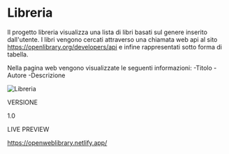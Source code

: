 # Libreria

Il progetto libreria visualizza una lista di libri basati sul genere inserito dall'utente. I libri vengono cercati attraverso una chiamata web api al sito https://openlibrary.org/developers/api e infine rappresentati sotto forma di tabella.

Nella pagina web vengono visualizzate le seguenti informazioni:
-Titolo
-Autore
-Descrizione

![Libreria](https://user-images.githubusercontent.com/85845784/146827386-8670bae8-24ab-478d-ab30-926e8c549833.png)

VERSIONE

1.0

LIVE PREVIEW

https://openweblibrary.netlify.app/
